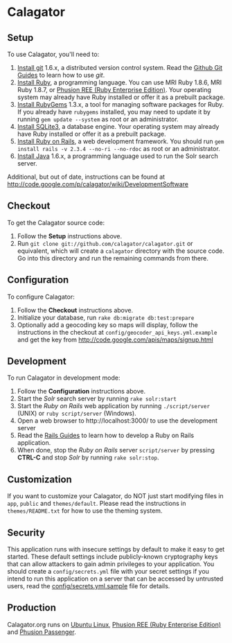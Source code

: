 Calagator
=========


Setup
-----

To use Calagator, you'll need to:

  1. [Install git](http://git-scm.com/) 1.6.x, a distributed version control system. Read the [Github Git Guides](http://github.com/guides/home) to learn how to use *git*.
  2. [Install Ruby](http://www.ruby-lang.org/), a programming language. You can use MRI Ruby 1.8.6, MRI Ruby 1.8.7, or [Phusion REE (Ruby Enterprise Edition)](http://rubyenterpriseedition.com/). Your operating system may already have Ruby installed or offer it as a prebuilt package.
  3. [Install RubyGems](http://rubyforge.org/projects/rubygems/) 1.3.x, a tool for managing software packages for Ruby. If you already have `rubygems` installed, you may need to update it by running `gem update --system` as root or an administrator.
  4. [Install SQLite3](http://www.sqlite.org/), a database engine. Your operating system may already have Ruby installed or offer it as a prebuilt package.
  5. [Install Ruby on Rails](http://rubyonrails.org/), a web development framework. You should run `gem install rails -v 2.3.4 --no-ri --no-rdoc` as root or an administrator.
  6. [Install Java](http://www.java.com/getjava) 1.6.x, a programming language used to run the Solr search server.

Additional, but out of date, instructions can be found at http://code.google.com/p/calagator/wiki/DevelopmentSoftware


Checkout
--------

To get the Calagator source code:

  1. Follow the **Setup** instructions above.
  2. Run `git clone git://github.com/calagator/calagator.git` or equivalent, which will create a `calagator` directory with the source code. Go into this directory and run the remaining commands from there.


Configuration
-------------

To configure Calagator:

  1. Follow the **Checkout** instructions above.
  2. Initialize your database, run `rake db:migrate db:test:prepare`
  3. Optionally add a geocoding key so maps will display, follow the instructions in the checkout at `config/geocoder_api_keys.yml.example` and get the key from http://code.google.com/apis/maps/signup.html


Development
-----------

To run Calagator in development mode:

  1. Follow the **Configuration** instructions above.
  2. Start the *Solr* search server by running `rake solr:start`
  3. Start the *Ruby on Rails* web application by running `./script/server` (UNIX) or `ruby script/server` (Windows).
  4. Open a web browser to http://localhost:3000/ to use the development server
  5. Read the [Rails Guides](http://guides.rubyonrails.org/) to learn how to develop a Ruby on Rails application.
  6. When done, stop the *Ruby on Rails* server `script/server` by pressing **CTRL-C** and stop *Solr* by running `rake solr:stop`.


Customization
-------------

If you want to customize your Calagator, do NOT just start modifying files in `app`, `public` and `themes/default`. Please read the instructions in `themes/README.txt` for how to use the theming system.


Security
--------

This application runs with insecure settings by default to make it easy to get started. These default settings include publicly-known cryptography keys that can allow attackers to gain admin privileges to your application. You should create a `config/secrets.yml` file with your secret settings if you intend to run this application on a server that can be accessed by untrusted users, read the [config/secrets.yml.sample](config/secrets.yml.sample) file for details.


Production
----------

Calagator.org runs on [Ubuntu Linux](http://ubuntu.com/), [Phusion REE (Ruby Enterprise Edition)](http://rubyenterpriseedition.com/) and [Phusion Passenger](http://www.modrails.com/).
